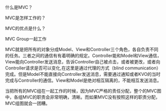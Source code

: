 什么是MVC？

MVC是怎样工作的？

MVC的优点是什么？

MVC Group一起工作

MVC就是把所有的对象分成Model、View和Controller三个角色，各自负责不同的任务。三者之间的通信有有着明确的规定。Controller能和Model和View通信，View能向Controller发送消息，告诉Controller自己被点击，或者被更改，或者向Controller请求是否可以变化,在这里是通过代理的方式（blind communication）完成。但是Model不能直接向Controller发送消息，需要通过通知或者KVO的当时完成与Controller的通信。View和Model是绝对相互隔离的，不能相互发送消息。

当把所有的MVC组在一起工作的时候，因为MVC严格的责任分配，整个的MVC图中，各组MVC的职责会非常明确，清晰。而如果MVC没有按照这样的职责分配，MVC组图就会一团糟。